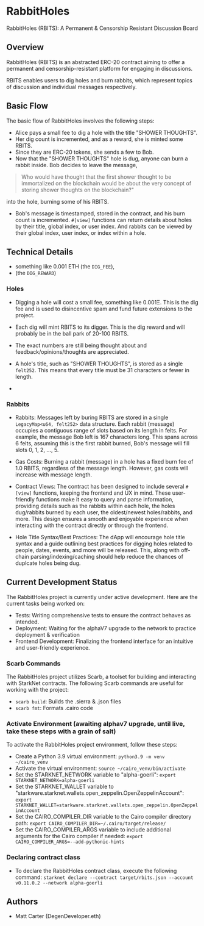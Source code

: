 # RabbitHoles

RabbitHoles (RBITS): A Permanent & Censorship Resistant Discussion Board

## Overview

RabbitHoles (RBITS) is an abstracted ERC-20 contract aiming to offer a permanent and censorship-resistant platform for engaging in discussions.

RBITS enables users to dig holes and burn rabbits, which represent topics of discussion and individual messages respectively.

## Basic Flow

The basic flow of RabbitHoles involves the following steps:

- Alice pays a small fee to dig a hole with the title "SHOWER THOUGHTS".
- Her dig count is incremented, and as a reward, she is minted some RBITS.
- Since they are ERC-20 tokens, she sends a few to Bob.
- Now that the "SHOWER THOUGHTS" hole is dug, anyone can burn a rabbit inside.
  Bob decides to leave the message,

> Who would have thought that the first shower thought to be immortalized on the blockchain would be about the very concept of storing shower thoughts on the blockchain?"

into the hole, burning some of his RBITS.

- Bob's message is timestamped, stored in the contract, and his burn count is incremented.
  `#[view]` functions can return details about holes by their title, global index, or user index.
  And rabbits can be viewed by their global index, user index, or index within a hole.

## Technical Details

- something like 0.001 ETH (the `DIG_FEE`),
- (the `DIG_REWARD`)

### Holes

- Digging a hole will cost a small fee, something like 0.001Ξ. This is the dig fee and is used to disincentive spam and fund future extensions to the project.

- Each dig will mint RBITS to its digger. This is the dig reward and will probably be in the ball park of 20-100 RBITS.

* The exact numbers are still being thought about and feedback/opinions/thoughts are appreciated.

- A hole's title, such as "SHOWER THOUGHTS", is stored as a single `felt252`. This means that every title must be 31 characters or fewer in length.

-

### Rabbits

- Rabbits: Messages left by buring RBITS are stored in a single `LegacyMap<u64, felt252>` data structure. Each rabbit (message) occupies a contiguous range of slots based on its length in felts. For example, the message Bob left is 167 characters long. This spans across 6 felts, assuming this is the first rabbit burned, Bob's message will fill slots 0, 1, 2, ..., 5.

- Gas Costs: Burning a rabbit (message) in a hole has a fixed burn fee of 1.0 RBITS, regardless of the message length. However, gas costs will increase with message length.
- Contract Views: The contract has been designed to include several `#[view]` functions, keeping the frontend and UX in mind. These user-friendly functions make it easy to query and parse information, providing details such as the rabbits within each hole, the holes dug/rabbits burned by each user, the oldest/newest holes/rabbits, and more. This design ensures a smooth and enjoyable experience when interacting with the contract directly or through the frontend.
- Hole Title Syntax/Best Practices: The dApp will encourage hole title syntax and a guide outlining best practices for digging holes related to people, dates, events, and more will be released. This, along with off-chain parsing/indexing/caching should help reduce the chances of duplcate holes being dug.

## Current Development Status

The RabbitHoles project is currently under active development. Here are the current tasks being worked on:

- Tests: Writing comprehensive tests to ensure the contract behaves as intended.
- Deployment: Waiting for the alphaV7 upgrade to the network to practice deployment & verification
- Frontend Development: Finalizing the frontend interface for an intuitive and user-friendly experience.

### Scarb Commands

The RabbitHoles project utilizes Scarb, a toolset for building and interacting with StarkNet contracts. The following Scarb commands are useful for working with the project:

- `scarb build`: Builds the .sierra & .json files
- `scarb fmt`: Formats .cairo code

### Activate Environment (awaiting alphav7 upgrade, until live, take these steps with a grain of salt)

To activate the RabbitHoles project environment, follow these steps:

- Create a Python 3.9 virtual environment: `python3.9 -m venv ~/cairo_venv`
- Activate the virtual environment: `source ~/cairo_venv/bin/activate`
- Set the STARKNET_NETWORK variable to "alpha-goerli": `export STARKNET_NETWORK=alpha-goerli`
- Set the STARKNET_WALLET variable to "starkware.starknet.wallets.open_zeppelin.OpenZeppelinAccount": `export STARKNET_WALLET=starkware.starknet.wallets.open_zeppelin.OpenZeppelinAccount`
- Set the CAIRO_COMPILER_DIR variable to the Cairo compiler directory path: `export CAIRO_COMPILER_DIR=~/.cairo/target/release/`
- Set the CAIRO_COMPILER_ARGS variable to include additional arguments for the Cairo compiler if needed: `export CAIRO_COMPILER_ARGS=--add-pythonic-hints`

### Declaring contract class

- To declare the RabbitHoles contract class, execute the following command: `starknet declare --contract target/rbits.json --account v0.11.0.2 --network alpha-goerli`

## Authors

- Matt Carter (DegenDeveloper.eth)
